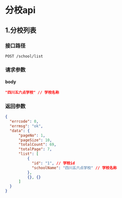 # 分校api
## 1.分校列表
### 接口路径
```http request
POST /school/list
```
### 请求参数
#### body
```json
"四川五六点学校" // 学校名称
```
### 返回参数
```json
{
  "errcode": 0,
  "errmsg": "ok",
  "data": {
      "pageNo": 1,
      "pageSize": 10,
      "totalCount": 69,
      "totalPage": 7,
      "list": [
          {
            "id": "1", // 学校id
            "schoolName": "四川五六点学校" // 学校名称
          },
          {}, {}
      ]
  }
}
```

